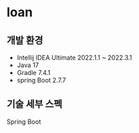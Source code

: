 # loan

## 개발 환경

* Intellij IDEA Ultimate 2022.1.1 ~ 2022.3.1
* Java 17
* Gradle 7.4.1
* spring Boot 2.7.7

## 기술 세부 스펙

Spring Boot
